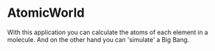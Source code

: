 # AtomicWorld
With this application you can calculate the atoms of each element in a molecule. And on the other hand you can 'simulate' a Big Bang.
